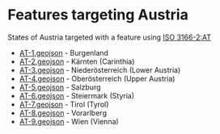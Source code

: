 # Features targeting Austria

States of Austria targeted with a feature using [ISO 3166-2:AT](https://en.wikipedia.org/wiki/ISO_3166-2:AT)

- [AT-1.geojson](https://location-conflation.com/?locationSet=%7B%22include%22%3A%5B%22at-1.geojson%22%5D%7D&referrer=nsi) - Burgenland
- [AT-2.geojson](https://location-conflation.com/?locationSet=%7B%22include%22%3A%5B%22at-2.geojson%22%5D%7D&referrer=nsi) - Kärnten (Carinthia)
- [AT-3.geojson](https://location-conflation.com/?locationSet=%7B%22include%22%3A%5B%22at-3.geojson%22%5D%7D&referrer=nsi) - Niederösterreich (Lower Austria)
- [AT-4.geojson](https://location-conflation.com/?locationSet=%7B%22include%22%3A%5B%22at-4.geojson%22%5D%7D&referrer=nsi) - Oberösterreich (Upper Austria)
- [AT-5.geojson](https://location-conflation.com/?locationSet=%7B%22include%22%3A%5B%22at-5.geojson%22%5D%7D&referrer=nsi) - Salzburg
- [AT-6.geojson](https://location-conflation.com/?locationSet=%7B%22include%22%3A%5B%22at-6.geojson%22%5D%7D&referrer=nsi) - Steiermark (Styria)
- [AT-7.geojson](https://location-conflation.com/?locationSet=%7B%22include%22%3A%5B%22at-7.geojson%22%5D%7D&referrer=nsi) - Tirol (Tyrol)
- [AT-8.geojson](https://location-conflation.com/?locationSet=%7B%22include%22%3A%5B%22at-8.geojson%22%5D%7D&referrer=nsi) - Vorarlberg
- [AT-9.geojson](https://location-conflation.com/?locationSet=%7B%22include%22%3A%5B%22at-9.geojson%22%5D%7D&referrer=nsi) - Wien (Vienna)
